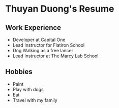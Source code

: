 # Thuyan Duong's Resume

## Work Experience

* Developer at Capital One
* Lead Instructor for Flatiron School
* Dog Walking as a free lancer
* Lead Instructor at The Marcy Lab School

## Hobbies

* Paint
* Play with dogs
* Eat
* Travel with my family 
